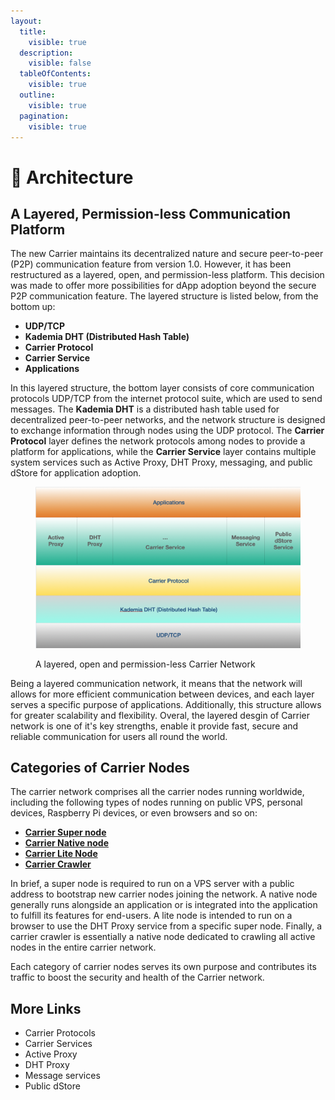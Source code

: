 ```yaml
---
layout:
  title:
    visible: true
  description:
    visible: false
  tableOfContents:
    visible: true
  outline:
    visible: true
  pagination:
    visible: true
---
```


# 🎏 Architecture

## A Layered, Permission-less Communication Platform

The new Carrier maintains its decentralized nature and secure peer-to-peer (P2P) communication feature from version 1.0. However, it has been restructured as a layered, open, and permission-less platform. This decision was made to offer more possibilities for dApp adoption beyond the secure P2P communication feature.  The layered structure is listed below, from the bottom up:

* **UDP/TCP**
* **Kademia DHT (Distributed Hash Table)**
* **Carrier Protocol**
* **Carrier Service**
* **Applications**

In this layered structure, the bottom layer consists of core communication protocols UDP/TCP from the internet protocol suite, which are used to send messages. The **Kademia DHT** is a distributed hash table used for decentralized peer-to-peer networks, and the network structure is designed to exchange information through nodes using the UDP protocol. The **Carrier Protocol** layer defines the network protocols among nodes to provide a platform for applications, while the **Carrier Service** layer contains multiple system services such as Active Proxy, DHT Proxy, messaging, and public dStore for application adoption.

<figure><img src="../.gitbook/assets/image (5).png" alt=""><figcaption><p>A layered, open and permission-less Carrier Network</p></figcaption></figure>



Being a layered communication network, it means that the network will allows for more efficient communication between devices, and each layer serves a specific purpose of applications. Additionally, this structure allows for greater scalability and flexibility. Overal, the layered desgin of Carrier network is one of it's key strengths, enable it provide fast, secure and reliable communication for users all round the world.

## Categories of Carrier Nodes

The carrier network comprises all the carrier nodes running worldwide, including the following types of nodes running on public VPS, personal devices, Raspberry Pi devices, or even browsers and so on:

* [**Carrier Super node**](architecture.md#carrier-super-node)
* [**Carrier Native node**](architecture.md#carrier-regular-node)
* [**Carrier Lite Node**](architecture.md#carrier-light-node)
* [**Carrier Crawler**](architecture.md#carrier-crawler)

In brief, a super node is required to run on a VPS server with a public address to bootstrap new carrier nodes joining the network. A native node generally runs alongside an application or is integrated into the application to fulfill its features for end-users. A lite node is intended to run on a browser to use the DHT Proxy service from a specific super node. Finally, a carrier crawler is essentially a native node dedicated to crawling all active nodes in the entire carrier network.

Each category of carrier nodes serves its own purpose and contributes its traffic to boost the security and health of the Carrier network.

## More Links

* Carrier Protocols
* Carrier Services
* Active Proxy
* DHT Proxy
* Message services
* Public dStore&#x20;

